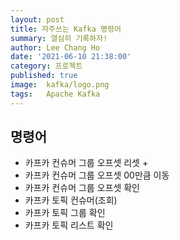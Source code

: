 ```yaml
---
layout: post
title: 자주쓰는 Kafka 명령어
summary: 열심히 기록하자!
author: Lee Chang Ho
date: '2021-06-10 21:38:00'
category: 프로젝트
published: true
image:  kafka/logo.png
tags:   Apache Kafka
---
```


## 명령어
+ 카프카 컨슈머 그룹 오프셋 리셋
	+ 
+ 카프카 컨슈머 그룹 오프셋 00만큼 이동
+ 카프카 컨슈머 그룹 오프셋 확인
+ 카프카 토픽 컨슈머(조회)
+ 카프카 토픽 그룹 확인
+ 카프카 토픽 리스트 확인
<!--stackedit_data:
eyJoaXN0b3J5IjpbLTEwNTU1Nzc1MF19
-->